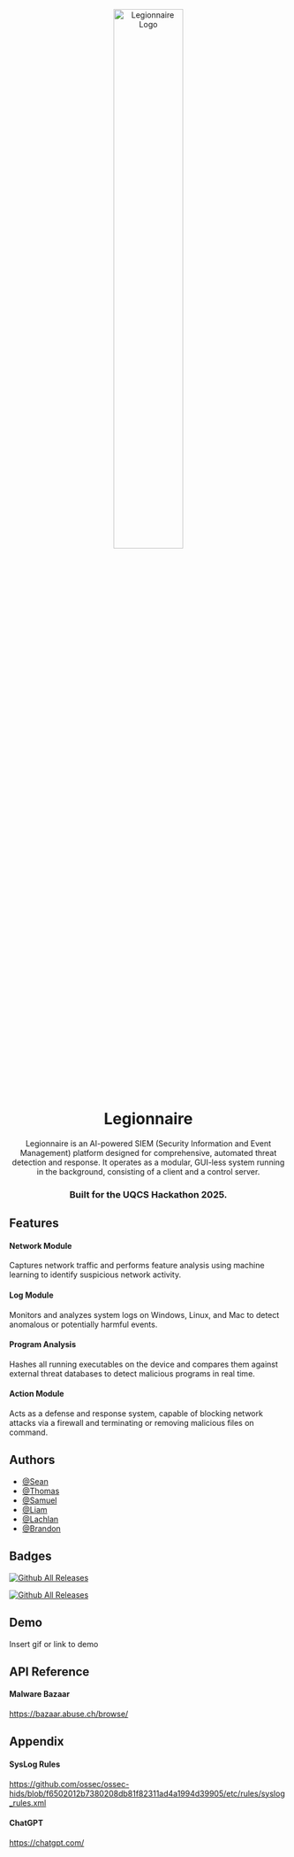 <div align="center">
<img src="https://raw.githubusercontent.com/LegionnaireDevs/legionnaire/blob/main/hackathon%20legionnare.png?raw=true" alt="Legionnaire Logo" width="50%">


<h1>Legionnaire</h1> 
<p>
Legionnaire is an AI-powered SIEM (Security Information and Event Management) platform designed for comprehensive, automated threat detection and response. It operates as a modular, GUI-less system running in the background, consisting of a client and a control server.
</p>


<h3> Built for the UQCS Hackathon 2025. </h3>
</div>

## Features

#### Network Module
Captures network traffic and performs feature analysis using machine learning to identify suspicious network activity.

#### Log Module
Monitors and analyzes system logs on Windows, Linux, and Mac to detect anomalous or potentially harmful events.

#### Program Analysis
Hashes all running executables on the device and compares them against external threat databases to detect malicious programs in real time.

#### Action Module
Acts as a defense and response system, capable of blocking network attacks via a firewall and terminating or removing malicious files on command.



## Authors

- [@Sean](https://github.com/seanhramsey)
- [@Thomas](https://github.com/TomMcPh)
- [@Samuel](https://github.com/smp46)
- [@Liam](https://github.com/Meemum)
- [@Lachlan](https://github.com/Lachlanoc)
- [@Brandon](https://github.com/Bangu7)



## Badges

[![Github All Releases](https://img.shields.io/github/downloads/LegionnaireDevs/legionnaire/total.svg)]()

[![Github All Releases](https://img.shields.io/badge/version%201.1-345eeb)]()


## Demo

Insert gif or link to demo


## API Reference

#### Malware Bazaar
https://bazaar.abuse.ch/browse/




## Appendix


#### SysLog Rules

https://github.com/ossec/ossec-hids/blob/f6502012b7380208db81f82311ad4a1994d39905/etc/rules/syslog_rules.xml

#### ChatGPT

https://chatgpt.com/


